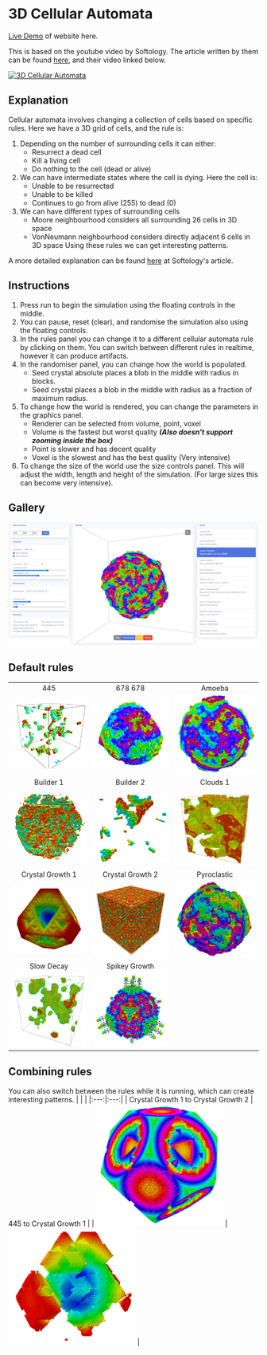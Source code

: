 # 3D Cellular Automata
[Live Demo](http://fiendchain.github.io/3D-Cellular-Automata) of website here.

This is based on the youtube video by Softology. The article written by them can be found [here](https://softologyblog.wordpress.com/2019/12/28/3d-cellular-automata-3/), and their video linked below.

[![3D Cellular Automata](http://img.youtube.com/vi/dQJ5aEsP6Fs/0.jpg)](http://youtu.be/dQJ5aEsP6Fs "3D Cellular Automata")

## Explanation
Cellular automata involves changing a collection of cells based on specific rules. Here we have a 3D grid of cells, and the rule is:
1. Depending on the number of surrounding cells it can either:
   - Resurrect a dead cell
   - Kill a living cell
   - Do nothing to the cell (dead or alive)
2. We can have intermediate states where the cell is dying. Here the cell is:
   - Unable to be resurrected
   - Unable to be killed
   - Continues to go from alive (255) to dead (0)
3. We can have different types of surrounding cells
   - Moore neighbourhood considers all surrounding 26 cells in 3D space
   - VonNeumann neighbourhood considers directly adjacent 6 cells in 3D space
Using these rules we can get interesting patterns.

A more detailed explanation can be found [here](https://softologyblog.wordpress.com/2019/12/28/3d-cellular-automata-3/) at Softology's article.

## Instructions
1. Press run to begin the simulation using the floating controls in the middle. 
2. You can pause, reset (clear), and randomise the simulation also using the floating controls.
3. In the rules panel you can change it to a different cellular automata rule by clicking on them. You can switch between different rules in realtime, however it can produce artifacts.
4. In the randomiser panel, you can change how the world is populated.
   - Seed crystal absolute places a blob in the middle with radius in blocks.
   - Seed crystal places a blob in the middle with radius as a fraction of maximum radius.
5. To change how the world is rendered, you can change the parameters in the graphics panel.
   - Renderer can be selected from volume, point, voxel
   - Volume is the fastest but worst quality ***(Also doesn't support zooming inside the box)***
   - Point is slower and has decent quality 
   - Voxel is the slowest and has the best quality (Very intensive)
6. To change the size of the world use the size controls panel. This will adjust the width, length and height of the simulation. (For large sizes this can become very intensive).

## Gallery
![alt text](docs/images/app.PNG "Application")

## Default rules
| | | |
|:---:|:---:|:---:|
| 445 | 678 678 | Amoeba |
| <img src="src/images/445.PNG" alt="445" width="256"> | <img src="src/images/678 678.PNG" alt="678 678" width="256"> | <img src="src/images/amoeba.PNG" alt="Amoeba" width="256"> |
| Builder 1 | Builder 2 | Clouds 1 |
| <img src="src/images/builder-1.PNG" alt="Builder-1" width="256"> | <img src="src/images/builder-2.PNG" alt="Builder-2" width="256"> | <img src="src/images/clouds-1.PNG" alt="Clouds-1" width="256"> |
| Crystal Growth 1 | Crystal Growth 2 | Pyroclastic |
| <img src="src/images/crystal-growth-1.PNG" alt="Crystal-1" width="256"> | <img src="src/images/crystal-growth-2.PNG" alt="Crystal-2" width="256"> | <img src="src/images/pyroclastic.PNG" alt="Pyroclastic" width="256"> |
| Slow Decay | Spikey Growth |
| <img src="src/images/slow-decay.PNG" alt="Slow Decay" width="256"> | <img src="src/images/spikey-growth.PNG" alt="Spikey Growth" width="256"> |

## Combining rules
You can also switch between the rules while it is running, which can create interesting patterns.
| | |
|:---:|:---:|
| Crystal Growth 1 to Crystal Growth 2 | 445 to Crystal Growth 1 |
| <img src="docs/images/crystal-growth-1-2.PNG" alt="Crystal growth 1 to 2" width="256"> | <img src="docs/images/445-crystal-growth-1.PNG" alt="Crystal growth 1 to 2" width="256"> |

